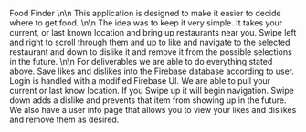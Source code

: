 Food Finder
\n\n
This application is designed to make it easier to decide where to get food.
\n\n
The idea was to keep it very simple. It takes your current, or last known location
and bring up restaurants near you. Swipe left and right to scroll through them
and up to like and navigate to the selected restaurant and down to dislike it
and remove it from the possible selections in the future.
\n\n
For deliverables we are able to do everything stated above. Save likes and dislikes
into the Firebase database according to user. Login is handled with a modified
Firebase UI. We are able to pull your current or last know location. If you Swipe
up it will begin navigation. Swipe down adds a dislike and prevents that item
from showing up in the future. We also have a user info page that allows you to
view your likes and dislikes and remove them as desired.
